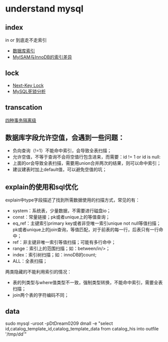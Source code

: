 # understand mysql

## index

in or 到底走不走索引


- [数据库索引](https://mp.weixin.qq.com/s/YMbRJwyjutGMD1KpI_fS0A)
- [MyISAM与InnoDB的索引差异](https://mp.weixin.qq.com/s/FUXPXKfKyjxAvMUFHZm9UQ)



## lock

- [Next-Key Lock](https://www.cnblogs.com/zhoujinyi/p/3435982.html)
- [MySQL死锁分析](https://mp.weixin.qq.com/s/Qv5QzzVoUtIB58UmIRG-lQ)


## transcation

[四种事务隔离级](https://www.cnblogs.com/zhoujinyi/p/3437475.html)


## 数据库字段允许空值，会遇到一些问题： 

- 负向查询（!=1）不能命中索引，会导致全表扫描；
- 允许空值，不等于查询不会将空值行包含进来，而需要：id != 1 or id is null:
- 上面的or会导致全表扫描，需要用union合并两次的结果，则可以命中索引；
- 建议建表时加上default值，可以避免空值的坑；


## explain的使用和sql优化

explain中type字段描述了找到所需数据使用的扫描方式，常见的有：
- system：系统表，少量数据，不需要进行磁盘io；
- const：常量链接；pk或者unique上的等值查询；
- eq_ref：主键索引primary key或者非空唯一索引unique not null等值扫描；pk或者unique上的join查询，等值匹配，对于前表的每一行，后表只有一行命中；
- ref：非主键非唯一索引等值扫描；可能有多行命中；
- range：索引上的范围扫描；如：between/in/>；
- index：索引树扫描；如：innoDB的count;
- ALL：全表扫描；



两类隐藏的不能利用索引的情况：
- 表的列类型与where值类型不一致，强制类型转换，不能命中索引，需要全表扫描；
- join两个表的字符编码不同；



## data

sudo mysql -uroot -pDtDream0209  dmall -e "select id,catalog_template_id,catalog_template_data from catalog_his into outfile '/tmp/dd'"
